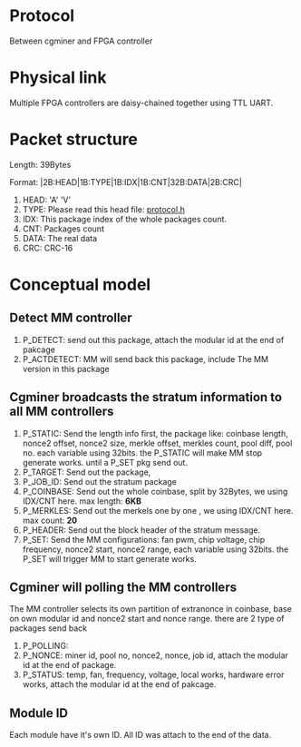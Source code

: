 # Protocol
Between cgminer and FPGA controller

# Physical link
Multiple FPGA controllers are daisy-chained together using TTL UART.

# Packet structure
Length: 39Bytes

Format: |2B:HEAD|1B:TYPE|1B:IDX|1B:CNT|32B:DATA|2B:CRC|

1. HEAD: 'A' 'V'
2. TYPE: Please read this head file: [protocol.h](https://github.com/BitSyncom/mm/blob/master/firmware/protocol.h)
3. IDX: This package index of the whole packages count.
4. CNT: Packages count
5. DATA: The real data
6. CRC: CRC-16

# Conceptual model
## Detect MM controller
1. P_DETECT: send out this package, attach the modular id at the end of pakcage
2. P_ACTDETECT: MM will send back this package, include The MM version in this package

## Cgminer broadcasts the stratum information to all MM controllers
1. P_STATIC: Send the length info first, the package like: coinbase length, nonce2 offset, nonce2 size, merkle offset, merkles count, pool diff, pool no. each variable using 32bits. the P_STATIC will make MM stop generate works. until a P_SET pkg send out.
2. P_TARGET: Send out the package, 
3. P_JOB_ID: Send out the stratum package
4. P_COINBASE: Send out the whole coinbase, split by 32Bytes, we using IDX/CNT here. max length: **6KB**
5. P_MERKLES: Send out the merkels one by one , we using IDX/CNT here. max count: **20**
6. P_HEADER: Send out the block header of the stratum message.
7. P_SET: Send the MM configurations: fan pwm, chip voltage, chip frequency, nonce2 start, nonce2 range, each variable using 32bits. the P_SET will trigger MM to start generate works.

## Cgminer will polling the MM controllers
The MM controller selects its own partition of extranonce in coinbase, base on own modular id and nonce2 start and nonce range. there are 2 type of packages send back 
1. P_POLLING: 
2. P_NONCE: miner id, pool no, nonce2, nonce, job id, attach the modular id at the end of package.
3. P_STATUS: temp, fan, frequency, voltage, local works, hardware error works, attach the modular id at the end of pakcage.

## Module ID
Each module have it's own ID. All ID was attach to the end of the data.